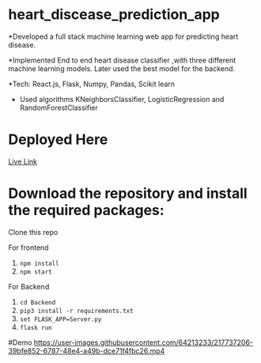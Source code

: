 # heart_discease_prediction_app

*Developed a full stack machine learning web app for predicting heart disease.

*Implemented End to end heart disease classifier ,with three different machine learning models. Later used the best model for the backend.

*Tech: React.js, Flask, Numpy, Pandas, Scikit learn

* Used algorithms KNeighborsClassifier, LogisticRegression and RandomForestClassifier

# Deployed Here
[Live Link](https://condescending-ritchie-ab03db.netlify.app/)

# Download the repository and install the required packages:

Clone this repo

For frontend 

1. `npm install`
2. `npm start`

For Backend

1. `cd Backend`
2. `pip3 install -r requirements.txt`
3. `set FLASK_APP=Server.py`
4. `flask run`



<!--- https://user-images.githubusercontent.com/64213233/137638706-02a6f5cc-8f3e-49df-9c74-f1046f3bbe62.mp4 --->

#Demo 
https://user-images.githubusercontent.com/64213233/217737206-39bfe852-6787-48e4-a49b-dce71f4fbc26.mp4

